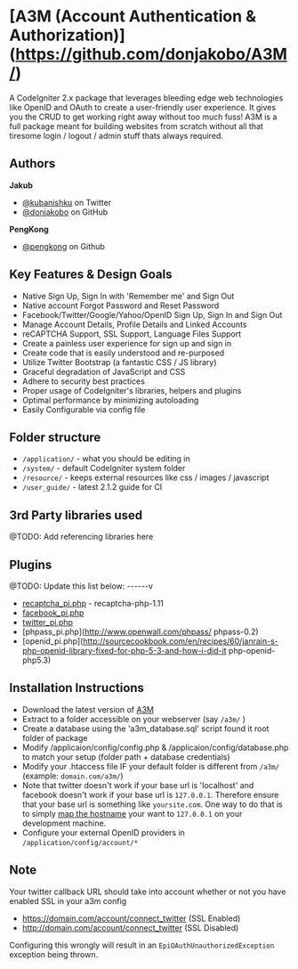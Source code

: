 # [A3M (Account Authentication & Authorization)] (https://github.com/donjakobo/A3M/)

A CodeIgniter 2.x package that leverages bleeding edge web technologies like OpenID and OAuth to create a user-friendly user experience. It gives you the CRUD to get working right away without too much fuss! A3M is a full package meant for building websites from scratch without all that tiresome login / logout / admin stuff thats always required.

## Authors

**Jakub**   			
+ [@kubanishku](https://twitter.com/kubanishku/) on Twitter    
+ [@donjakobo](https://github.com/donjakobo) on GitHub   
	
**PengKong**   
+ [@pengkong](https://github.com/pengkong) on Github   
		
## Key Features & Design Goals

* Native Sign Up, Sign In with 'Remember me' and Sign Out  
* Native account Forgot Password and Reset Password  
* Facebook/Twitter/Google/Yahoo/OpenID Sign Up, Sign In and Sign Out  
* Manage Account Details, Profile Details and Linked Accounts  
* reCAPTCHA Support, SSL Support, Language Files Support  
* Create a painless user experience for sign up and sign in  
* Create code that is easily understood and re-purposed  
* Utilize Twitter Bootstrap (a fantastic CSS / JS library)  
* Graceful degradation of JavaScript and CSS  
* Adhere to security best practices  
* Proper usage of CodeIgniter's libraries, helpers and plugins  
* Optimal performance by minimizing autoloading  
* Easily Configurable via config file  

## Folder structure  

* `/application/` - what you should be editing in    
* `/system/` - default CodeIgniter system folder    
* `/resource/` - keeps external resources like css / images / javascript    
* `/user_guide/` - latest 2.1.2 guide for CI    

## 3rd Party libraries used
@TODO: Add referencing libraries here

## Plugins
@TODO: Update this list below: ------v

* [recaptcha_pi.php](http://code.google.com/p/recaptcha/) - recaptcha-php-1.11
* [facebook_pi.php](https://github.com/facebook/php-sdk/) 
* [twitter_pi.php](https://github.com/jmathai/twitter-async)  
* [phpass_pi.php](http://www.openwall.com/phpass/ phpass-0.2)
* [openid_pi.php](http://sourcecookbook.com/en/recipes/60/janrain-s-php-openid-library-fixed-for-php-5-3-and-how-i-did-it php-openid-php5.3)  

## Installation Instructions

+ Download the latest version of [A3M](https://github.com/donjakobo/A3M/)  
+ Extract to a folder accessible on your webserver (say `/a3m/` )  
+ Create a database using the 'a3m_database.sql' script found it root folder of package  
+ Modify /applicaion/config/config.php & /applicaion/config/database.php to match your setup (folder path + database credentials)  
+ Modify your .htaccess file IF your default folder is different from `/a3m/` (example: `domain.com/a3m/`)  
+ Note that twitter doesn't work if your base url is 'localhost' and facebook doesn't work if your base url is `127.0.0.1`. Therefore ensure that your base url is something like `yoursite.com`. One way to do that is to simply [map the hostname](http://en.wikipedia.org/wiki/Hosts_%28file%29) your want to `127.0.0.1` on your development machine.
+ Configure your external OpenID providers in `/application/config/account/*`  

## Note
Your twitter callback URL should take into account whether or not you have enabled SSL in your a3m config   
+ https://domain.com/account/connect_twitter (SSL Enabled) 
+ http://domain.com/account/connect_twitter (SSL Disabled) 

Configuring this wrongly will result in an `EpiOAuthUnauthorizedException` exception being thrown.

